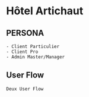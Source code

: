 # Hôtel Artichaut

## PERSONA 

    - Client Particulier
    - Client Pro
    - Admin Master/Manager

## User Flow

    Deux User Flow

     